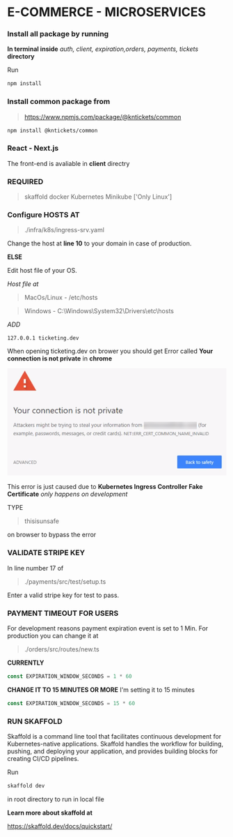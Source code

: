 # E-COMMERCE - MICROSERVICES

### Install all package by running 

__In terminal inside__ _auth, client, expiration,orders, payments, tickets_ __directory__ 

Run

```bash
npm install
```


### Install common package from 

>https://www.npmjs.com/package/@kntickets/common

```bash
npm install @kntickets/common
```

### React - Next.js 

The front-end is avaliable in __client__ directry

### REQUIRED

>skaffold
>docker
>Kubernetes
>Minikube ['Only Linux']

### Configure HOSTS AT

>./infra/k8s/ingress-srv.yaml

Change the host at __line 10__ to your domain in case of production.

__ELSE__

Edit host file of your OS. 

_Host file at_
>MacOs/Linux - /etc/hosts

>Windows - C:\Windows\System32\Drivers\etc\hosts

_ADD_
```host
127.0.0.1 ticketing.dev
```

When opening ticketing.dev on brower you should get Error called __Your connection is not private__ in __chrome__

![Your Connection is not private](readme/connection-is-not-private.png)

This error is just caused due to __Kubernetes Ingress Controller Fake Certificate__ _only happens on development_

TYPE

>thisisunsafe

on browser to bypass the error

### VALIDATE STRIPE KEY

In line number 17 of
>./payments/src/test/setup.ts

Enter a valid stripe key for test to pass.

### PAYMENT TIMEOUT FOR USERS

For development reasons payment expiration event is set to 1 Min. For production you can change it at

>./orders/src/routes/new.ts

__CURRENTLY__
```javascript
const EXPIRATION_WINDOW_SECONDS = 1 * 60
```
__CHANGE IT TO 15 MINUTES OR MORE__
I'm setting it to 15 minutes

```javascript
const EXPIRATION_WINDOW_SECONDS = 15 * 60
```


### RUN SKAFFOLD

Skaffold is a command line tool that facilitates continuous development for Kubernetes-native applications. Skaffold handles the workflow for building, pushing, and deploying your application, and provides building blocks for creating CI/CD pipelines.

Run
```bash
skaffold dev
```
in root directory to run in local file

__Learn more about skaffold at__

https://skaffold.dev/docs/quickstart/